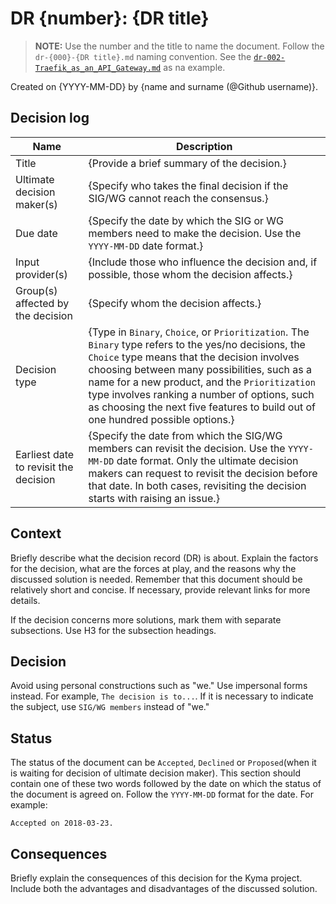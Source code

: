# DR {number}: {DR title}

> **NOTE:** Use the number and the title to name the document. Follow the `dr-{000}-{DR title}.md` naming convention. See the [`dr-002-Traefik_as_an_API_Gateway.md`](../../../sig-and-wg/sig-core/decisions/dr-002-Traefik_as_an_API_Gateway.md) as na example.

Created on {YYYY-MM-DD} by {name and surname (@Github username)}.

## Decision log

| Name | Description |
|-----------------------|------------------------------------------------------------------------------------|
| Title | {Provide a brief summary of the decision.} |
| Ultimate decision maker(s) | {Specify who takes the final decision if the SIG/WG cannot reach the consensus.} |
| Due date | {Specify the date by which the SIG or WG members need to make the decision. Use the `YYYY-MM-DD` date format.} |
| Input provider(s) | {Include those who influence the decision and, if possible, those whom the decision affects.} |
| Group(s) affected by the decision | {Specify whom the decision affects.} |
| Decision type | {Type in `Binary`, `Choice`, or `Prioritization`. The `Binary` type refers to the  yes/no decisions, the `Choice` type means that the decision involves choosing between many possibilities, such as a name for a new product, and the `Prioritization` type involves ranking a number of options, such as choosing the next five features to build out of one hundred possible options.} |
| Earliest date to revisit the decision | {Specify the date from which the SIG/WG members can revisit the decision. Use the `YYYY-MM-DD` date format. Only the ultimate decision makers can request to revisit the decision before that date. In both cases, revisiting the decision starts with raising an issue.} |

## Context

Briefly describe what the decision record (DR) is about. Explain the factors for the decision, what are the forces at play, and the reasons why the discussed solution is needed. Remember that this document should be relatively short and concise. If necessary, provide relevant links for more details.

If the decision concerns more solutions, mark them with separate subsections. Use H3 for the subsection headings.

## Decision

Avoid using personal constructions such as "we." Use impersonal forms instead. For example, `The decision is to...`. If it is necessary to indicate the subject, use `SIG/WG members` instead of "we."

## Status

The status of the document can be `Accepted`, `Declined` or `Proposed`(when it is waiting for decision of ultimate decision maker). This section should contain one of these two words followed by the date on which the status of the document is agreed on. Follow the `YYYY-MM-DD` format for the date. For example:

```
Accepted on 2018-03-23.
```

## Consequences

Briefly explain the consequences of this decision for the Kyma project. Include both the advantages and disadvantages of the discussed solution.

